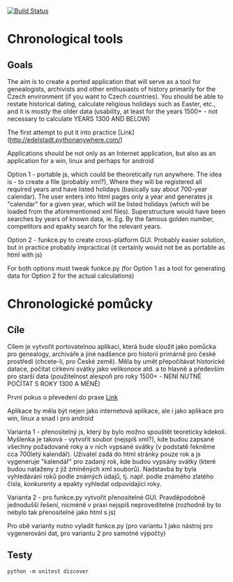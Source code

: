 
[![Build Status](https://travis-ci.org/Edelstadt/Chrono.svg?branch=master)](https://travis-ci.org/Edelstadt/Chrono)

Chronological tools
=====================

Goals
----

The aim is to create a ported application that will serve as a tool for genealogists, archivists and other enthusiasts of history primarily for the Czech environment (if you want to Czech countries).
You should be able to restate historical dating, calculate religious holidays such as Easter, etc., and it is mostly the older data (usability, at least for the years 1500+ - not necessary to calculate YEARS 1300 AND BELOW)

The first attempt to put it into practice
[Link] (http://edelstadt.pythonanywhere.com/)

Applications should be not only as an Internet application, but also as an application for a win, linux and perhaps for android

Option 1 - portable js, which could be theoretically run anywhere. The idea is - to create a file (probably xml?), Where they will be registered all required years and have listed holidays (basically say about 700-year calendar). The user enters into html pages only a year and generates js "calendar" for a given year, which will be listed holidays (which will be loaded from the aforementioned xml files). Superstructure would have been searches by years of known data, ie. Eg. By the famous golden number, competitors and epakty search for the relevant years.

Option 2 - funkce.py to create cross-platform GUI. Probably easier solution, but in practice probably impractical (it certainly would not be as portable as html with js)

For both options must tweak funkce.py (for Option 1 as a tool for generating data for Option 2 for the actual calculations)

Chronologické pomůcky
=====================

Cíle
----

Cílem je vytvořit portovatelnou aplikaci, která bude sloužit jako pomůcka pro genealogy, archiváře a jiné nadšence pro historii primárně pro české prostředí (chcete-li, pro České země).
Měla by umět přepočítávat historické datace, počítat církevní svátky jako velikonoce atd. a to hlavně a především pro starší data (použitelnost alespoň pro roky 1500+ - NENÍ NUTNÉ POČÍTAT S ROKY 1300 A MÉNĚ)

První pokus o převedení do praxe
[Link](http://edelstadt.pythonanywhere.com/)

Aplikace by měla být nejen jako internetová aplikace, ale i jako aplikace pro win, linux a snad i pro android

Varianta 1 - přenositelný js, který by bylo možno spouštět teoreticky kdekoli. Myšlenka je taková - vytvořit soubor (nejspíš xml?), kde budou zapsané všechny požadované roky a v nich vypsané svátky (v podstatě řekněme cca 700letý kalendář). Uživatel zadá do html stránky pouze rok a js vygeneruje "kalendář" pro zadaný rok, kde budou vypsány svátky (které budou nataženy z již zmíněných xml souborů). Nadstavba by byla vyhledávání roků podle známých údajů, tj. např. podle známého zlatého čísla, konkurenty a epakty vyhledat odpovídající roky.

Varianta 2 - pro funkce.py vytvořit přenositelné GUI. Pravděpodobně jednodušší řešení, nicméně v praxi nejspíš neproveditelné (rozhodně by to nebylo tak přenositelné jako html s js)

Pro obě varianty nutno vyladit funkce.py (pro variantu 1 jako nástroj pro vygenerování dat, pro variantu 2 pro samotné výpočty)


Testy
-----

```python -m unitest discover```
